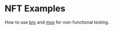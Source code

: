 # NFT Examples

How to use [bro](https://github.com/lameaux/bro) and [mox](https://github.com/lameaux/mox) for non-functional testing.
